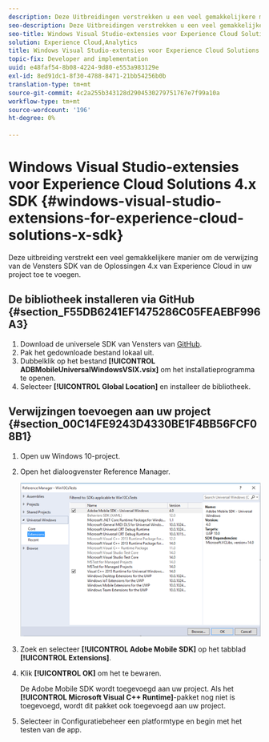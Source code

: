 ```yaml
---
description: Deze Uitbreidingen verstrekken u een veel gemakkelijkere manier om de verwijzing van de Vensters SDK van de Oplossingen 4.x van Experience Cloud in uw project toe te voegen.
seo-description: Deze Uitbreidingen verstrekken u een veel gemakkelijkere manier om de verwijzing van de Vensters SDK van de Oplossingen 4.x van Experience Cloud in uw project toe te voegen.
seo-title: Windows Visual Studio-extensies voor Experience Cloud Solutions 4.x SDK
solution: Experience Cloud,Analytics
title: Windows Visual Studio-extensies voor Experience Cloud Solutions 4.x SDK
topic-fix: Developer and implementation
uuid: e48faf54-8b08-4224-9d80-e553a983129e
exl-id: 8ed91dc1-8f30-4788-8471-21bb54256b0b
translation-type: tm+mt
source-git-commit: 4c2a255b343128d2904530279751767e7f99a10a
workflow-type: tm+mt
source-wordcount: '196'
ht-degree: 0%

---
```


# Windows Visual Studio-extensies voor Experience Cloud Solutions 4.x SDK {#windows-visual-studio-extensions-for-experience-cloud-solutions-x-sdk}

Deze uitbreiding verstrekt een veel gemakkelijkere manier om de verwijzing van de Vensters SDK van de Oplossingen 4.x van Experience Cloud in uw project toe te voegen.

## De bibliotheek installeren via GitHub {#section_F55DB6241EF1475286C05FEAEBF996A3}

1. Download de universele SDK van Vensters van [GitHub](https://github.com/Adobe-Marketing-Cloud/mobile-services/releases).
1. Pak het gedownloade bestand lokaal uit.
1. Dubbelklik op het bestand **[!UICONTROL ADBMobileUniversalWindowsVSIX.vsix]** om het installatieprogramma te openen.
1. Selecteer **[!UICONTROL Global Location]** en installeer de bibliotheek.

## Verwijzingen toevoegen aan uw project {#section_00C14FE9243D4330BE1F4BB56FCF08B1}

1. Open uw Windows 10-project.
1. Open het dialoogvenster Reference Manager.

   ![](assets/ref_manager.png)

1. Zoek en selecteer **[!UICONTROL Adobe Mobile SDK]** op het tabblad **[!UICONTROL Extensions]**.
1. Klik **[!UICONTROL OK]** om het te bewaren.

   De Adobe Mobile SDK wordt toegevoegd aan uw project. Als het **[!UICONTROL Microsoft Visual C++ Runtime]**-pakket nog niet is toegevoegd, wordt dit pakket ook toegevoegd aan uw project.

1. Selecteer in Configuratiebeheer een platformtype en begin met het testen van de app.
